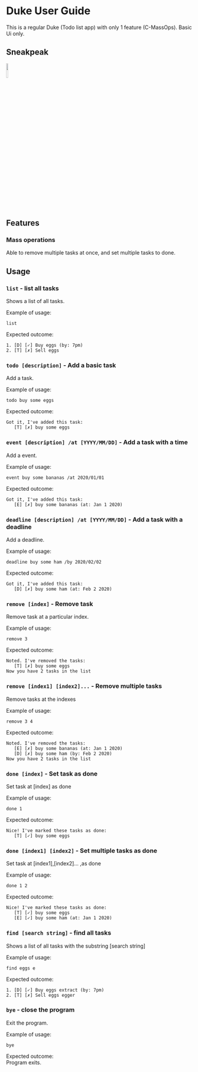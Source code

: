 # Duke User Guide
This is a regular Duke (Todo list app) with only 1 feature (C-MassOps).
Basic Ui only.
## Sneakpeak
<img src="https://github.com/urieltan/ip/blob/master/docs/Ui.png?raw=true" style="
	width: 10%;
	height: 10%;">

## Features 

### Mass operations
Able to remove multiple tasks at once, and set multiple tasks to done.

## Usage

### `list` - list all tasks

Shows a list of all tasks.

Example of usage: 

`list`

Expected outcome:<br />
```
1. [D] [✓] Buy eggs (by: 7pm)
2. [T] [✗] Sell eggs
```

### `todo [description]` - Add a basic task
Add a task.

Example of usage: 

`todo buy some eggs`

Expected outcome:<br />
```
Got it, I've added this task:
   [T] [✗] buy some eggs
```

### `event [description] /at [YYYY/MM/DD]` - Add a task with a time
Add a event.

Example of usage: 

`event buy some bananas /at 2020/01/01`

Expected outcome:<br />
```
Got it, I've added this task:
   [E] [✗] buy some bananas (at: Jan 1 2020)
```


### `deadline [description] /at [YYYY/MM/DD]` - Add a task with a deadline
Add a deadline.

Example of usage: 

`deadline buy some ham /by 2020/02/02`

Expected outcome:<br />
```
Got it, I've added this task:
   [D] [✗] buy some ham (at: Feb 2 2020)
```



### `remove [index]` - Remove task
Remove task at a particular index.

Example of usage: 

`remove 3`

Expected outcome:<br />
```
Noted. I've removed the tasks:
   [T] [✗] buy some eggs
Now you have 2 tasks in the list
```


### `remove [index1] [index2]...` - Remove multiple tasks
Remove tasks at the indexes

Example of usage: 

`remove 3 4`

Expected outcome:<br />
```
Noted. I've removed the tasks:
   [E] [✗] buy some bananas (at: Jan 1 2020)
   [D] [✗] buy some ham (by: Feb 2 2020)
Now you have 2 tasks in the list
```


### `done [index]` - Set task as done
Set task at [index] as done

Example of usage: 

`done 1`

Expected outcome:<br />
```
Nice! I've marked these tasks as done:
   [T] [✓] buy some eggs
```


### `done [index1] [index2]` - Set multiple tasks as done
Set task at [index1],[index2]... ,as done

Example of usage: 

`done 1 2`

Expected outcome:<br />
```
Nice! I've marked these tasks as done:
   [T] [✓] buy some eggs
   [E] [✓] buy some ham (at: Jan 1 2020)
```

### `find [search string]` - find all tasks 

Shows a list of all tasks with the substring [search string]

Example of usage: 

`find eggs e`

Expected outcome:<br />
```
1. [D] [✓] Buy eggs extract (by: 7pm)
2. [T] [✗] Sell eggs egger
```

### `bye` - close the program
Exit the program.

Example of usage: 

`bye`

Expected outcome:<br />
Program exits.



